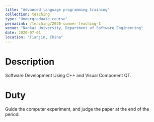 ```yaml
---
title: "Advanced language programming training"
collection: teaching
type: "Undergraduate course"
permalink: /teaching/2020-summer-teaching-1
venue: "Nankai University, Department of Software Engineering"
date: 2020-07-01
location: "Tianjin, China"
---
```


Description
======
Software Development Using C++ and Visual Component QT.

Duty
======
Guide the computer experiment, and judge the paper at the end of the period.

